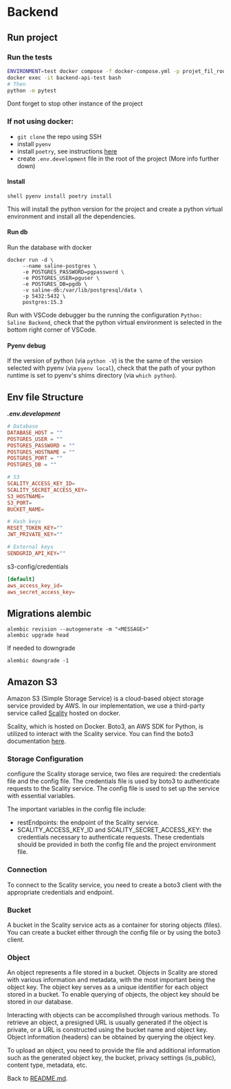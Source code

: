 # Backend

## Run project

### Run the tests

```bash
ENVIRONMENT=test docker compose -f docker-compose.yml -p projet_fil_rouge_test up -d --build && \
docker exec -it backend-api-test bash
# Then
python -m pytest
```

Dont forget to stop other instance of the project

### If not using docker:

- `git clone` the repo using SSH
- install `pyenv`
- install `poetry`, see instructions [here](https://python-poetry.org/docs/#installation)
- create `.env.development` file in the root of the project (More info further down)

#### Install

`shell pyenv install poetry install`

This will install the python version for the project and create a python virtual environment and install all the dependencies.

#### Run db

Run the database with docker

```shell
docker run -d \
     --name saline-postgres \
     -e POSTGRES_PASSWORD=pgpassword \
     -e POSTGRES_USER=pguser \
     -e POSTGRES_DB=pgdb \
     -v saline-db:/var/lib/postgresql/data \
     -p 5432:5432 \
     postgres:15.3
```

Run with VSCode debugger bu the running the configuration `Python: Saline Backend`, check that the python virtual environment is selected in the bottom right corner of VSCode.

#### Pyenv debug

If the version of python (via `python -V`) is the the same of the version selected with pyenv (via `pyenv local`), check that the path of your python runtime is set to pyenv's shims directory (via `which python`).

## Env file Structure

***.env.development***

```TOML
# Database
DATABASE_HOST = ""
POSTGRES_USER = ""
POSTGRES_PASSWORD = ""
POSTGRES_HOSTNAME = ""
POSTGRES_PORT = ""
POSTGRES_DB = ""

# S3
SCALITY_ACCESS_KEY_ID=
SCALITY_SECRET_ACCESS_KEY=
S3_HOSTNAME=
S3_PORT=
BUCKET_NAME=

# Hash keys
RESET_TOKEN_KEY=""
JWT_PRIVATE_KEY=""

# External keys
SENDGRID_API_KEY=""
```

s3-config/credentials

```TOML
[default]
aws_access_key_id=
aws_secret_access_key=
```

## Migrations alembic

```shell
alembic revision --autogenerate -m "<MESSAGE>"
alembic upgrade head
```

If needed to downgrade

```shell
alembic downgrade -1
```

## Amazon S3

Amazon S3 (Simple Storage Service) is a cloud-based object storage service provided by AWS. In our implementation, we use a third-party service called [Scality](https://www.scality.com/) hosted on docker.

Scality, which is hosted on Docker. Boto3, an AWS SDK for Python, is utilized to interact with the Scality service. You can find the boto3 documentation [here](https://boto3.amazonaws.com/v1/documentation/api/latest/index.html).

### Storage Configuration

configure the Scality storage service, two files are required: the credentials file and the config file. The credentials file is used by boto3 to authenticate requests to the Scality service. The config file is used to set up the service with essential variables.

The important variables in the config file include:

- restEndpoints: the endpoint of the Scality service.
- SCALITY_ACCESS_KEY_ID and SCALITY_SECRET_ACCESS_KEY: the credentials necessary to authenticate requests. These credentials should be provided in both the config file and the project environment file.

### Connection

To connect to the Scality service, you need to create a boto3 client with the appropriate credentials and endpoint.

### Bucket

A bucket in the Scality service acts as a container for storing objects (files). You can create a bucket either through the config file or by using the boto3 client.

### Object

An object represents a file stored in a bucket. Objects in Scality are stored with various information and metadata, with the most important being the object key. The object key serves as a unique identifier for each object stored in a bucket. To enable querying of objects, the object key should be stored in our database.

Interacting with objects can be accomplished through various methods. To retrieve an object, a presigned URL is usually generated if the object is private, or a URL is constructed using the bucket name and object key. Object information (headers) can be obtained by querying the object key.

To upload an object, you need to provide the file and additional information such as the generated object key, the bucket, privacy settings (is_public), content type, metadata, etc.

Back to [README.md](../README.md).